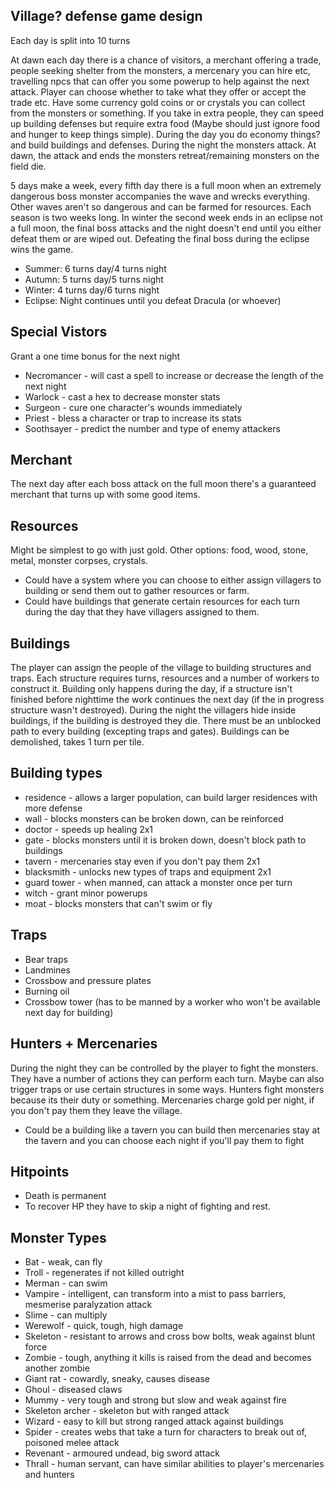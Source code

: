 ## Village? defense game design

Each day is split into 10 turns 

At dawn each day there is a chance of visitors, a merchant offering a trade, people seeking shelter from the monsters, a mercenary you can hire etc, travelling npcs that can offer you some powerup to help against the next attack. 
Player can choose whether to take what they offer or accept the trade etc. Have some currency gold coins or or crystals you can collect from the monsters or something. 
If you take in extra people, they can speed up building defenses but require extra food (Maybe should just ignore food and hunger to keep things simple).
During the day you do economy things? and build buildings and defenses. 
During the night the monsters attack. At dawn, the attack and ends the monsters retreat/remaining monsters on the field die.

5 days make a week, every fifth day there is a full moon when an extremely dangerous boss monster accompanies the wave and wrecks everything. Other waves aren't so dangerous and can be farmed for resources.
Each season is two weeks long. In winter the second week ends in an eclipse not a full moon, the final boss attacks and the night doesn't end until you either defeat them or are wiped out. 
Defeating the final boss during the eclipse wins the game.

* Summer: 6 turns day/4 turns night
* Autumn: 5 turns day/5 turns night
* Winter: 4 turns day/6 turns night
* Eclipse: Night continues until you defeat Dracula (or whoever)

## Special Vistors
Grant a one time bonus for the next night
* Necromancer - will cast a spell to increase or decrease the length of the next night
* Warlock - cast a hex to decrease monster stats
* Surgeon - cure one character's wounds immediately
* Priest - bless a character or trap to increase its stats
* Soothsayer - predict the number and type of enemy attackers

## Merchant
The next day after each boss attack on the full moon there's a guaranteed merchant that turns up with some good items.

## Resources
Might be simplest to go with just gold. Other options: food, wood, stone, metal, monster corpses, crystals.
* Could have a system where you can choose to either assign villagers to building or send them out to gather resources or farm.
* Could have buildings that generate certain resources for each turn during the day that they have villagers assigned to them.

## Buildings
The player can assign the people of the village to building structures and traps.
Each structure requires turns, resources and a number of workers to construct it. 
Building only happens during the day, if a structure isn't finished before nighttime the work continues the next day (if the in progress structure wasn't destroyed).
During the night the villagers hide inside buildings, if the building is destroyed they die.
There must be an unblocked path to every building (excepting traps and gates).
Buildings can be demolished, takes 1 turn per tile.

## Building types
* residence - allows a larger population, can build larger residences with more defense
* wall - blocks monsters can be broken down, can be reinforced
* doctor - speeds up healing 2x1
* gate - blocks monsters until it is broken down, doesn't block path to buildings
* tavern - mercenaries stay even if you don't pay them 2x1
* blacksmith - unlocks new types of traps and equipment 2x1
* guard tower - when manned, can attack a monster once per turn
* witch - grant minor powerups
* moat - blocks monsters that can't swim or fly

## Traps
* Bear traps
* Landmines
* Crossbow and pressure plates
* Burning oil
* Crossbow tower (has to be manned by a worker who won't be available next day for building)

## Hunters + Mercenaries
During the night they can be controlled by the player to fight the monsters. They have a number of actions they can perform each turn. Maybe can also trigger traps or use certain structures in some ways.
Hunters fight monsters because its their duty or something.
Mercenaries charge gold per night, if you don't pay them they leave the village.
* Could be a building like a tavern you can build then mercenaries stay at the tavern and you can choose each night if you'll pay them to fight

## Hitpoints
* Death is permanent
* To recover HP they have to skip a night of fighting and rest.

## Monster Types
* Bat - weak, can fly
* Troll - regenerates if not killed outright
* Merman - can swim
* Vampire - intelligent, can transform into a mist to pass barriers, mesmerise paralyzation attack
* Slime - can multiply
* Werewolf - quick, tough, high damage
* Skeleton - resistant to arrows and cross bow bolts, weak against blunt force
* Zombie - tough, anything it kills is raised from the dead and becomes another zombie
* Giant rat - cowardly, sneaky, causes disease
* Ghoul - diseased claws
* Mummy - very tough and strong but slow and weak against fire
* Skeleton archer - skeleton but with ranged attack
* Wizard - easy to kill but strong ranged attack against buildings
* Spider - creates webs that take a turn for characters to break out of, poisoned melee attack
* Revenant - armoured undead, big sword attack
* Thrall - human servant, can have similar abilities to player's mercenaries and hunters
